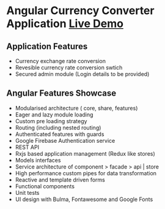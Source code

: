 # Angular Currency Converter Application [Live Demo](http://angular-currency-calculator.surge.sh)

## Application Features

- Currency exchange rate conversion
- Revesible currency rate conversion swtich
- Secured admin module (Login details to be provided)

## Angular Features Showcase

- Modularised architecture ( core, share, features)
- Eager and lazy module loading
- Custom pre loading strategy
- Routing (including nested routing)
- Authenticated features with guards
- Google Firebase Authentication service
- REST API
- Rxjs based application management (Redux like stores)
- Models interfaces
- Service architecture of component > facade > api | store
- High performance custom pipes for data transformation
- Reactive and template driven forms
- Functional components
- Unit tests
- UI design with Bulma, Fontawesome and Google Fonts
